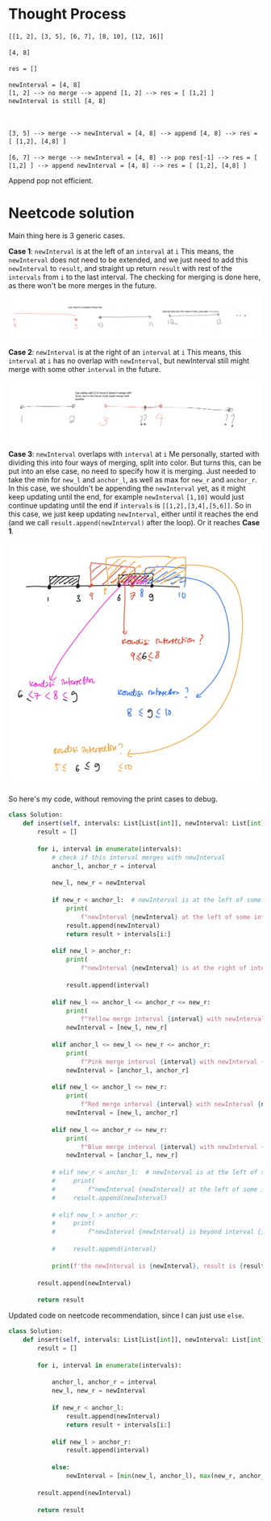 # Thought Process
```
[[1, 2], [3, 5], [6, 7], [8, 10], [12, 16]]

[4, 8]

res = []

newInterval = [4, 8]
[1, 2] --> no merge --> append [1, 2] --> res = [ [1,2] ]
newInterval is still [4, 8]



[3, 5] --> merge --> newInterval = [4, 8] --> append [4, 8] --> res = [ [1,2], [4,8] ]

[6, 7] --> merge --> newInterval = [4, 8] --> pop res[-1] --> res = [ [1,2] ] --> append newInterval = [4, 8] --> res = [ [1,2], [4,8] ]
```

Append pop not efficient.

# Neetcode solution
Main thing here is 3 generic cases.

**Case 1**: `newInterval` is at the left of an `interval` at `i`
This means, the `newInterval` does not need to be extended, and we just need to add this `newInterval` to `result`, and straight up return `result` with rest of the `intervals` from `i` to the last interval. The checking for merging is done here, as there won't be more merges in the future.

![alt text](image.png)

**Case 2**: `newInterval` is at the right of an `interval` at `i`
This means, this `interval` at `i` has no overlap with `newInterval`, but newInterval still might merge with some other `interval` in the future.

![alt text](image-1.png)

**Case 3**: `newInterval` overlaps with `interval` at `i`
Me personally, started with dividing this into four ways of merging, split into color. But turns this, can be put into an else case, no need to specify how it is merging. Just needed to take the min for `new_l` and `anchor_l`, as well as max for `new_r` and `anchor_r`. In this case, we shouldn't be appending the `newInterval` yet, as it might keep updating until the end, for example `newInterval` `[1,10]` would just continue updating until the end if `intervals` is `[[1,2],[3,4],[5,6]]`. So in this case, we just keep updating `newInterval`, either until it reaches the end (and we call `result.append(newInterval)` after the loop). Or it reaches **Case 1**.

![alt text](image-2.png)

So here's my code, without removing the print cases to debug.
```python
class Solution:
    def insert(self, intervals: List[List[int]], newInterval: List[int]) -> List[List[int]]:
        result = []

        for i, interval in enumerate(intervals):
            # check if this interval merges with newInterval
            anchor_l, anchor_r = interval

            new_l, new_r = newInterval

            if new_r < anchor_l:  # newInterval is at the left of some interval at i
                print(
                    f"newInterval {newInterval} at the left of some interval {i} {interval}")
                result.append(newInterval)
                return result + intervals[i:]

            elif new_l > anchor_r:
                print(
                    f"newInterval {newInterval} is at the right of interval {i} {interval}, safely append the interval")

                result.append(interval)

            elif new_l <= anchor_l <= anchor_r <= new_r:
                print(
                    f"Yellow merge interval {interval} with newInterval {newInterval}")
                newInterval = [new_l, new_r]

            elif anchor_l <= new_l <= new_r <= anchor_r:
                print(
                    f"Pink merge interval {interval} with newInterval {newInterval}")
                newInterval = [anchor_l, anchor_r]

            elif new_l <= anchor_l <= new_r:
                print(
                    f"Red merge interval {interval} with newInterval {newInterval}")
                newInterval = [new_l, anchor_r]

            elif new_l <= anchor_r <= new_r:
                print(
                    f"Blue merge interval {interval} with newInterval {newInterval}")
                newInterval = [anchor_l, new_r]

            # elif new_r < anchor_l:  # newInterval is at the left of some interval at i
            #     print(
            #         f"newInterval {newInterval} at the left of some interval {i} {interval}")
            #     result.append(newInterval)

            # elif new_l > anchor_r:
            #     print(
            #         f"newInterval {newInterval} is beyond interval {i} {interval}, safely append the interval")

            #     result.append(interval)

            print(f'the newInterval is {newInterval}, result is {result}')

        result.append(newInterval)

        return result

```

Updated code on neetcode recommendation, since I can just use `else`.
```python
class Solution:
    def insert(self, intervals: List[List[int]], newInterval: List[int]) -> List[List[int]]:
        result = []

        for i, interval in enumerate(intervals):

            anchor_l, anchor_r = interval
            new_l, new_r = newInterval

            if new_r < anchor_l:
                result.append(newInterval)
                return result + intervals[i:]

            elif new_l > anchor_r:
                result.append(interval)

            else:
                newInterval = [min(new_l, anchor_l), max(new_r, anchor_r)]

        result.append(newInterval)

        return result
```